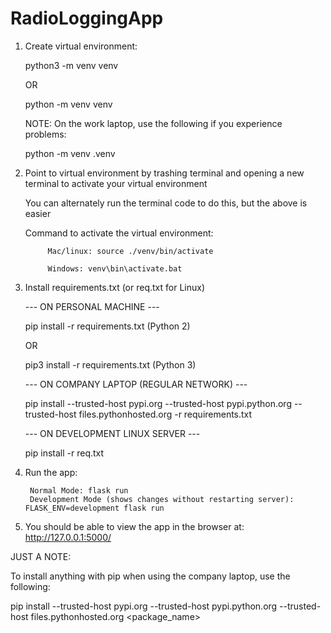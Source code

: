 # RadioLoggingApp

1.	Create virtual environment: 

    python3 -m venv venv
    
    OR
    
    python -m venv venv
    
    NOTE:  On the work laptop, use the following if you experience problems:
    
    python -m venv .venv

2. Point to virtual environment by trashing terminal and opening a new terminal to activate your virtual environment

    You can alternately run the terminal code to do this, but the above is easier

    Command to activate the virtual environment:

            Mac/linux: source ./venv/bin/activate
    
            Windows: venv\bin\activate.bat
  
3. Install requirements.txt (or req.txt for Linux)

    --- ON PERSONAL MACHINE ---

    pip install -r requirements.txt (Python 2)
    
    OR
    
    pip3 install -r requirements.txt (Python 3)
    
    --- ON COMPANY LAPTOP (REGULAR NETWORK) ---
    
    pip install --trusted-host pypi.org --trusted-host pypi.python.org --trusted-host files.pythonhosted.org -r requirements.txt
    
    --- ON DEVELOPMENT LINUX SERVER ---

    pip install -r req.txt

4. Run the app: 

        Normal Mode: flask run
        Development Mode (shows changes without restarting server): FLASK_ENV=development flask run 
        
5.  You should be able to view the app in the browser at: http://127.0.0.1:5000/
        
JUST A NOTE: 

To install anything with pip when using the company laptop, use the following: 

pip install --trusted-host pypi.org --trusted-host pypi.python.org --trusted-host files.pythonhosted.org <package_name>
